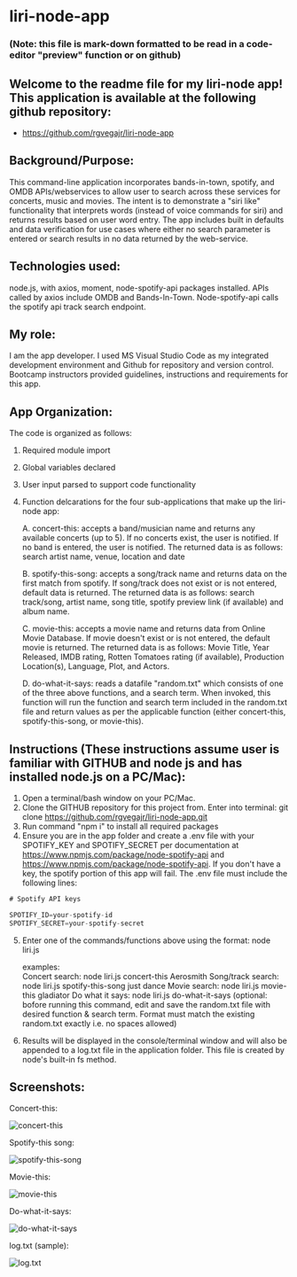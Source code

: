 # liri-node-app 
### (Note: this file is mark-down formatted to be read in a code-editor "preview" function or on github)
## Welcome to the readme file for my liri-node app!  This application is available at the following github repository:  

* https://github.com/rgvegajr/liri-node-app


## Background/Purpose:

This command-line application incorporates bands-in-town, spotify, and OMDB APIs/webservices to allow user to search across these services for concerts, music and movies.  The intent is to demonstrate a "siri like" functionality that interprets words (instead of voice commands for siri) and returns results based on user word entry.  The app includes built in defaults and data verification for use cases where either no search parameter is entered or search results in no data returned by the web-service.

## Technologies used:

node.js, with axios, moment, node-spotify-api packages installed.  APIs called by axios include OMDB and Bands-In-Town.  Node-spotify-api calls the spotify api track search endpoint.

## My role:  

I am the app developer.  I used MS Visual Studio Code as my integrated development environment and Github for repository and version control.  Bootcamp instructors provided guidelines, instructions and requirements for this app.

## App Organization:

The code is organized as follows:
1.  Required module import
2.  Global variables declared
3.  User input parsed to support code functionality
4.  Function delcarations for the four sub-applications that make up the liri-node app:

    A. concert-this:  accepts a band/musician name and returns any available concerts (up to 5).  If no concerts exist, the user is notified. If no band is entered, the user is notified. The returned data is as follows: search artist name, venue, location and date

    B. spotify-this-song:  accepts a song/track name and returns data on the first match from spotify.  If song/track does not exist or is not entered, default data is returned.  The returned data is as follows:  search track/song, artist name, song title, spotify preview link (if available) and album name.

    C. movie-this:  accepts a movie name and returns data from Online Movie Database.  If movie doesn't exist or is not entered, the default movie is returned.  The returned data is as follows:  Movie Title, Year Released, IMDB rating, Rotten Tomatoes rating (if available), Production Location(s), Language, Plot, and Actors.

    D. do-what-it-says:  reads a datafile "random.txt" which consists of one of the three above functions, and a search term.  When invoked, this function will run the function and search term included in the random.txt file and return values as per the applicable function (either concert-this, spotify-this-song, or movie-this).

## Instructions (These instructions assume user is familiar with GITHUB and node js and has installed node.js on a PC/Mac):

1.  Open a terminal/bash window on your PC/Mac.
2.  Clone the GITHUB repository for this project from.  Enter into terminal: git clone https://github.com/rgvegajr/liri-node-app.git
3.  Run command "npm i" to install all required packages
4.  Ensure you are in the app folder and create a .env file with your SPOTIFY_KEY and SPOTIFY_SECRET per documentation at https://www.npmjs.com/package/node-spotify-api and https://www.npmjs.com/package/node-spotify-api.  If you don't have a key, the spotify portion of this app will fail. The .env file must include the following lines:

```js
# Spotify API keys

SPOTIFY_ID=your-spotify-id
SPOTIFY_SECRET=your-spotify-secret

```

5.  Enter one of the commands/functions above using the format: node liri.js <function name> <search term>
    examples:  
        Concert search:     node liri.js concert-this Aerosmith
        Song/track search:  node liri.js spotify-this-song just dance
        Movie search:       node liri.js movie-this gladiator
        Do what it says:    node liri.js do-what-it-says  (optional:  bofore running this command, edit and save the random.txt file with desired function & search term.  Format must match the existing random.txt exactly i.e. no spaces allowed)

6.  Results will be displayed in the console/terminal window and will also be appended to a log.txt file in the application folder.  This file is created by node's built-in fs method. 

## Screenshots:

Concert-this:

![concert-this](concert-this.png)

Spotify-this song:

![spotify-this-song](spotify-this-song.png)

Movie-this:

![movie-this](movie-this.png)

Do-what-it-says:

![do-what-it-says](do-what-it-says.png)

log.txt (sample):

![log.txt](log.png)







